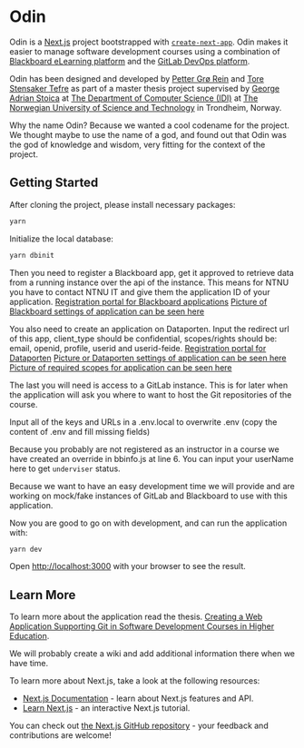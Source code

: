 # Odin

Odin is a [Next.js](https://nextjs.org/) project bootstrapped with [`create-next-app`](https://github.com/vercel/next.js/tree/canary/packages/create-next-app). Odin makes it easier to manage software development courses using a combination of [Blackboard eLearning platform](https://www.blackboard.com/en-eu) and the [GitLab DevOps platform](https://about.gitlab.com/). 

Odin has been designed and developed by [Petter Grø Rein](https://www.ntnu.edu/employees/pettegre) and [Tore Stensaker Tefre](https://www.ntnu.edu/employees/torestef) as part of a master thesis project supervised by [George Adrian Stoica](https://www.ntnu.edu/employees/stoica) at [The Department of Computer Science (IDI)](https://www.ntnu.edu/idi) at [The Norwegian University of Science and Technology](https://www.ntnu.edu) in Trondheim, Norway.

Why the name Odin? Because we wanted a cool codename for the project. We thought maybe to use the name of a god, and found out that Odin was the god of knowledge and wisdom, very fitting for the context of the project.

## Getting Started

After cloning the project, please install necessary packages:

```bash
yarn
```

Initialize the local database:

```bash
yarn dbinit
```

Then you need to register a Blackboard app, get it approved to retrieve data from a running instance over the api of the instance. This means for NTNU you have to contact NTNU IT and give them the application ID of your application. [Registration portal for Blackboard applications](https://developer.blackboard.com/portal/applications/create)
[Picture of Blackboard settings of application can be seen here](https://github.com/GitForEdu/odin/blob/master/documentation/assets/blackboard_settings_odin.png)

You also need to create an application on Dataporten. Input the redirect url of this app, client_type should be confidential, scopes/rights should be: email, openid, profile, userid and userid-feide. [Registration portal for Dataporten](https://dashboard.dataporten.no/#!/_)
[Picture or Dataporten settings of application can be seen here](https://github.com/GitForEdu/odin/blob/master/documentation/assets/screenshot_of_settings_dataporten_odin.png)
[Picture of required scopes for application can be seen here](https://github.com/GitForEdu/odin/blob/master/documentation/assets/scopes_of_odin_dataporten.png)

The last you will need is access to a GitLab instance. This is for later when the application will ask you where to want to host the Git repositories of the course.

Input all of the keys and URLs in a .env.local to overwrite .env (copy the content of .env and fill missing fields)

Because you probably are not registered as an instructor in a course we have created an override in bbinfo.js at line 6. You can input your userName here to get `underviser` status.

Because we want to have an easy development time we will provide and are working on mock/fake instances of GitLab and Blackboard to use with this application.

Now you are good to go on with development, and can run the application with:

```bash
yarn dev
```


Open [http://localhost:3000](http://localhost:3000) with your browser to see the result.

## Learn More

To learn more about the application read the thesis. [Creating a Web Application Supporting Git in Software Development Courses in Higher Education](https://github.com/GitForEdu/odin/blob/master/documentation/FinalThesis.pdf?raw=true).

We will probably create a wiki and add additional information there when we have time.

To learn more about Next.js, take a look at the following resources:

- [Next.js Documentation](https://nextjs.org/docs) - learn about Next.js features and API.
- [Learn Next.js](https://nextjs.org/learn) - an interactive Next.js tutorial.

You can check out [the Next.js GitHub repository](https://github.com/vercel/next.js/) - your feedback and contributions are welcome!
